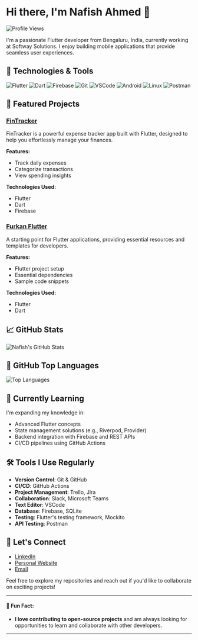 # Hi there, I'm Nafish Ahmed 👋

![Profile Views](https://komarev.com/ghpvc/?username=nafishahmeddev)

I'm a passionate Flutter developer from Bengaluru, India, currently working at Softway Solutions. I enjoy building mobile applications that provide seamless user experiences.

## 🔧 Technologies & Tools

![Flutter](https://img.shields.io/badge/Flutter-02569B?style=flat-square&logo=flutter&logoColor=white)
![Dart](https://img.shields.io/badge/Dart-0175C2?style=flat-square&logo=dart&logoColor=white)
![Firebase](https://img.shields.io/badge/Firebase-FFCA28?style=flat-square&logo=firebase&logoColor=white)
![Git](https://img.shields.io/badge/Git-F05032?style=flat-square&logo=git&logoColor=white)
![VSCode](https://img.shields.io/badge/VSCode-007ACC?style=flat-square&logo=visualstudiocode&logoColor=white)
![Android](https://img.shields.io/badge/Android-3DDC84?style=flat-square&logo=android&logoColor=white)
![Linux](https://img.shields.io/badge/Linux-FCC624?style=flat-square&logo=linux&logoColor=white)
![Postman](https://img.shields.io/badge/Postman-FF6C37?style=flat-square&logo=postman&logoColor=white)

## 🌟 Featured Projects

### [FinTracker](https://github.com/nafishahmeddev/fintracker)

FinTracker is a powerful expense tracker app built with Flutter, designed to help you effortlessly manage your finances.

**Features:**

- Track daily expenses
- Categorize transactions
- View spending insights

**Technologies Used:**

- Flutter
- Dart
- Firebase

### [Furkan Flutter](https://github.com/nafishahmeddev/furkan.flutter)

A starting point for Flutter applications, providing essential resources and templates for developers.

**Features:**

- Flutter project setup
- Essential dependencies
- Sample code snippets

**Technologies Used:**

- Flutter
- Dart

## 📈 GitHub Stats

![Nafish's GitHub Stats](https://github-readme-stats.vercel.app/api?username=nafishahmeddev&show_icons=true&count_private=true&hide=prs&theme=radical)

## 💼 GitHub Top Languages

![Top Languages](https://github-readme-stats.vercel.app/api/top-langs/?username=nafishahmeddev&layout=compact&theme=radical)

## 🌱 Currently Learning

I'm expanding my knowledge in:

- Advanced Flutter concepts
- State management solutions (e.g., Riverpod, Provider)
- Backend integration with Firebase and REST APIs
- CI/CD pipelines using GitHub Actions

## 🛠️ Tools I Use Regularly

- **Version Control**: Git & GitHub
- **CI/CD**: GitHub Actions
- **Project Management**: Trello, Jira
- **Collaboration**: Slack, Microsoft Teams
- **Text Editor**: VSCode
- **Database**: Firebase, SQLite
- **Testing**: Flutter's testing framework, Mockito
- **API Testing**: Postman

## 🤝 Let's Connect

- [LinkedIn](https://www.linkedin.com/in/nafish-ahmed-dev)
- [Personal Website](https://nafish.me)
- [Email](mailto:hello@nafish.me)

Feel free to explore my repositories and reach out if you'd like to collaborate on exciting projects!

---

#### 🎯 Fun Fact:

- **I love contributing to open-source projects** and am always looking for opportunities to learn and collaborate with other developers.

---

